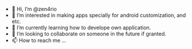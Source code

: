 - 👋 Hi, I’m @zen4rio
- 👀 I’m interested in making apps specially for android customization, and etc.
- 🌱 I’m currently learning how to develope own application.
- 💞️ I’m looking to collaborate on someone in the future if granted.
- 📫 How to reach me ...

<!---
zen4rio/zen4rio is a ✨ special ✨ repository because its `README.md` (this file) appears on your GitHub profile.
You can click the Preview link to take a look at your changes.
--->
